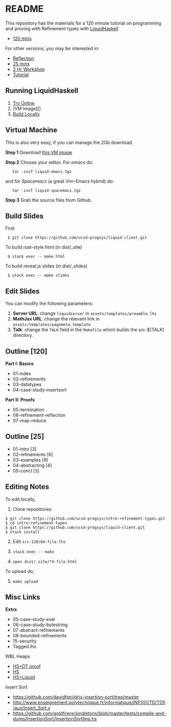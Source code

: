 README
======


This repository has the materials for a 120 minute tutorial
on programming and proving with Refinement types with [LiquidHaskell][lh-github]

+ [120 mins](http://ucsd-progsys.github.io/intro-refinement-types/120/01-index.html)

For other versions, you may be interested in:

+ [Reflection](http://ucsd-progsys.github.io/intro-refinement-types/reflection/)
+ [25 mins](http://ucsd-progsys.github.io/intro-refinement-types/25/)
+ [2 Hr Workshop](http://ucsd-progsys.github.io/lh-workshop/)
+ [Tutorial](http://ucsd-progsys.github.io/liquidhaskell-tutorial/)

Running LiquidHaskell
---------------------

1. [Try Online][online]
2. [VM Image][]
3. [Build Locally][local]

[lh-github]: https://github.com/ucsd-progsys/liquidhaskell
[online]: http://ucsd-progsys.github.io/intro-refinement-types
[local]: https://github.com/ucsd-progsys/liquidhaskell-tutorial/blob/master/src/01-intro.lhs#L170-L197
[vm]: http://goto.ucsd.edu/~gridaphobe/LiquidHaskell.ova

Virtual Machine
---------------

This is also very easy, if you can manage the 2Gb download.

**Step 1** Download [this VM image][vm]

**Step 2** Choose your editor. For *emacs* do:

       tar -zxvf liquid-emacs.tgz

and for *Spacemacs* (a great Vim-Emacs hybrid) do:

       tar -zxvf liquid-spacemacs.tgz

**Step 3** Grab the source files from Github.

Build Slides
------------

First

     $ git clone https://github.com/ucsd-progsys/liquid-client.git

To build rust-style html (in dist/_site)

     $ stack exec -- make html

To build reveal.js slides (in dist/_slides)

     $ stack exec -- make slides

Edit Slides
-----------

You can modify the following parameters:

1. **Server URL**: change `liquidserver` in `assets/templates/preamble.lhs`
2. **MathJax URL**: change the relevant link in `assets/templates/pagemeta.template`
3. **Talk**: change the `TALK` field in the `Makefile` which builds the src-$(TALK) directory.

Outline [120]
-------------

**Part I: Basics**

+ 01-index
+ 02-refinements
+ 03-datatypes
+ 04-case-study-insertsort

**Part II: Proofs**

+ 05-termination
+ 06-refinement-reflection
+ 07-map-reduce

Outline [25]
-------

+ 01-intro         [3]
+ 02-refinements   [6]
+ 03-examples      [9]
+ 04-abstracting   [4]
+ 05-concl         [3]


Editing Notes
-------------

To edit locally,

1. Clone repositories

```
$ git clone https://github.com/ucsd-progsys/intro-refinement-types.git
$ cd intro-refinement-types
$ git clone https://github.com/ucsd-progsys/liquid-client.git
$ stack install
```

2. Edit `src-120/0X-file.lhs`

3. `stack exec -- make`

4. `open dist/_site/*X-file.html`  

To upload do,

5. `make upload`



Misc Links
----------

**Extra**

- 05-case-study-eval
- 06-case-study-bytestring
- 07-abstract-refinements
- 08-bounded-refinements
- 15-security
- Tagged.lhs


WBL Heaps

+ [HS+DT proof](https://github.com/jstolarek/dep-typed-wbl-heaps-hs/blob/master/src/TwoPassMerge/CombinedProofs.hs#L68)
+ [HS](https://github.com/jstolarek/dep-typed-wbl-heaps-hs/blob/master/src/TwoPassMerge/NoProofs.hs#L96)
+ [HS+Liquid](https://github.com/ucsd-progsys/liquidhaskell/blob/master/tests/pos/WBL.hs#L129)

Insert Sort

+ https://github.com/davidfstr/idris-insertion-sort/tree/master
+ http://www.enseignement.polytechnique.fr/informatique/INF551/TD/TD5/aux/Insert_Sort.v
+ https://github.com/goldfirere/singletons/blob/master/tests/compile-and-dump/InsertionSort/InsertionSortImp.hs
